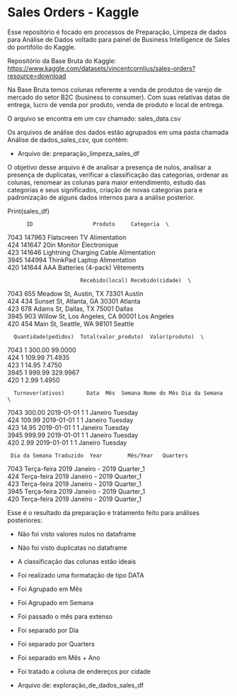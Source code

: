 # Sales Orders - Kaggle
Esse repositório é focado em processos de Preparação, Limpeza de dados para Análise de Dados voltado para painel de Business Intelligence de Sales do portifólio do Kaggle. 

Repositório da Base Bruta do Kaggle: https://www.kaggle.com/datasets/vincentcornlius/sales-orders?resource=download

Na Base Bruta temos colunas referente a venda de produtos de varejo de mercado do setor B2C (business to consumer). Com suas relativas datas de entrega, lucro de venda por produto, 
venda de produto e local de entrega. 

O arquivo se encontra em um csv chamado: sales_data.csv 

Os arquivos de análise dos dados estão agrupados em uma pasta chamada Análise de dados_sales_csv, que contém: 

- Arquivo de: preparação_limpeza_sales_df

O objetivo desse arquivo é de analisar a presença de nulos, analisar a presença de duplicatas, verificar a classificação das categorias, ordenar as colunas, renomear as colunas para maior entendimento, estudo das categorias e seus significados, criação de novas categorias para e padronização de alguns dados internos para a análise posterior. 

Print(sales_df)

          ID                   Produto     Categoria  \
7043  147963             Flatscreen TV  Alimentation   
424   141647              20in Monitor  Électronique   
423   141646  Lightning Charging Cable  Alimentation   
3945  144994           ThinkPad Laptop  Alimentation   
420   141644    AAA Batteries (4-pack)     Vêtements   

                           Recebido(local) Recebido(cidade)  \
7043       655 Meadow St, Austin, TX 73301           Austin   
424       434 Sunset St, Atlanta, GA 30301          Atlanta   
423         678 Adams St, Dallas, TX 75001           Dallas   
3945  903 Willow St, Los Angeles, CA 90001      Los Angeles   
420         454 Main St, Seattle, WA 98101          Seattle   

      Quantidade(pedidos)  Total(valor_produto)  Valor(produto)  \
7043                    1                300.00         99.0000   
424                     1                109.99         71.4935   
423                     1                 14.95          7.4750   
3945                    1                999.99        329.9967   
420                     1                  2.99          1.4950   

      Turnover(ativos)       Data  Mês  Semana Nome do Mês Dia da Semana  \
7043            300.00 2019-01-01    1       1     Janeiro       Tuesday   
424             109.99 2019-01-01    1       1     Janeiro       Tuesday   
423              14.95 2019-01-01    1       1     Janeiro       Tuesday   
3945            999.99 2019-01-01    1       1     Janeiro       Tuesday   
420               2.99 2019-01-01    1       1     Janeiro       Tuesday   

     Dia da Semana Traduzido  Year        Mês/Year   Quarters  
7043             Terça-feira  2019  Janeiro - 2019  Quarter_1  
424              Terça-feira  2019  Janeiro - 2019  Quarter_1  
423              Terça-feira  2019  Janeiro - 2019  Quarter_1  
3945             Terça-feira  2019  Janeiro - 2019  Quarter_1  
420              Terça-feira  2019  Janeiro - 2019  Quarter_1  



Esse é o resultado da preparação e tratamento feito para análises posteriores: 
- Não foi visto valores nulos no dataframe 
- Não foi visto duplicatas no dataframe 
- A classificação das colunas estão ideais 
- Foi realizado uma formatação de tipo DATA 
- Foi Agrupado em Mês 
- Foi Agrupado em Semana 
- Foi passado o mês para extenso 
- Foi separado por Dia 
- Foi separado por Quarters 
- Foi separado em Mês + Ano 
- Foi tratado a coluna de endereços por cidade 


- Arquivo de: exploração_de_dados_sales_df 

